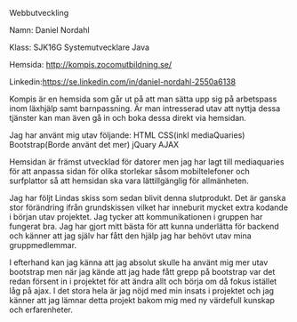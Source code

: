 Webbutveckling

Namn: Daniel Nordahl

Klass: SJK16G Systemutvecklare Java

Hemsida: http://kompis.zocomutbildning.se/

Linkedin:https://se.linkedin.com/in/daniel-nordahl-2550a6138

Kompis är en hemsida som går ut på att man sätta upp sig på arbetspass inom läxhjälp samt barnpassning. 
Är man intresserad utav att nyttja dessa tjänster kan man även gå in och boka dessa direkt via hemsidan. 

Jag har använt mig utav följande: 
HTML
CSS(inkl mediaQuaries)
Bootstrap(Borde använt det mer)
jQuary
AJAX

Hemsidan är främst utvecklad för datorer men jag har lagt till mediaquaries för att anpassa sidan
för olika storlekar såsom mobiltelefoner och surfplattor så att hemsidan ska vara lättillgänglig för allmänheten. 

Jag har följt Lindas skiss som sedan blivit denna slutprodukt. 
Det är ganska stor förändring ifrån grundskissen vilket har inneburit mycket extra kodande i början utav projektet.
Jag tycker att kommunikationen i gruppen har fungerat bra. 
Jag har gjort mitt bästa för att kunna underlätta för backend och känner att jag själv har fått den hjälp jag har behövt utav mina gruppmedlemmar. 

I efterhand kan jag känna att jag absolut skulle ha använt mig mer utav bootstrap
men när jag kände att jag hade fått grepp på bootstrap var det redan försent in i projektet 
för att ändra allt och börja om då fokus istället låg på ajax. I det stora hela är jag nöjd 
med min insats i projektet och jag känner att jag lämnar detta projekt bakom mig med ny värdefull kunskap och erfarenheter. 

